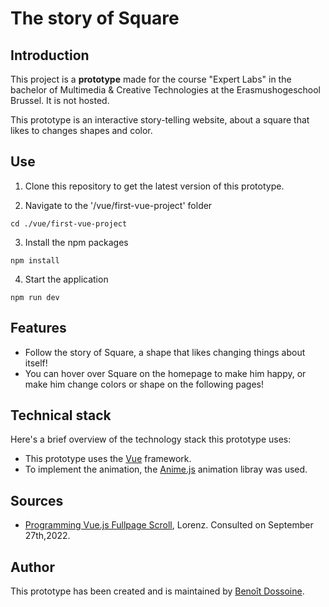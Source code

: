 # The story of Square

## Introduction

This project is a **prototype** made for the course "Expert Labs" in the bachelor of Multimedia & Creative Technologies at the Erasmushogeschool Brussel. It is not hosted.

This prototype is an interactive story-telling website, about a square that likes to changes shapes and color.

## Use

1. Clone this repository to get the latest version of this prototype.

2. Navigate to the '/vue/first-vue-project' folder
```
cd ./vue/first-vue-project
```
3. Install the npm packages
```
npm install
```
4. Start the application
```
npm run dev
```

## Features

* Follow the story of Square, a shape that likes changing things about itself!
* You can hover over Square on the homepage to make him happy, or make him change colors or shape on the following pages!

## Technical stack

Here's a brief overview of the technology stack this prototype uses:
* This prototype uses the [Vue](vuejs.org) framework.
* To implement the animation, the [Anime.js](https://animejs.com/) animation libray was used.


## Sources

* [Programming Vue.js Fullpage Scroll](https://webdeasy.de/en/programming-vue-js-fullpage-scroll/#frameworks), Lorenz. Consulted on September 27th,2022.
## Author

This prototype has been created and is maintained by [Benoît Dossoine](benoit.dossoine.be).